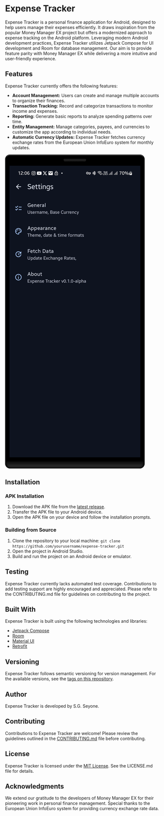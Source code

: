 # Expense Tracker

Expense Tracker is a personal finance application for Android, designed to help users manage their expenses efficiently. It draws inspiration from the popular Money Manager EX project but offers a modernized approach to expense tracking on the Android platform. Leveraging modern Android development practices, Expense Tracker utilizes Jetpack Compose for UI development and Room for database management. Our aim is to provide feature parity with Money Manager EX while delivering a more intuitive and user-friendly experience.

## Features

Expense Tracker currently offers the following features:

- **Account Management:** Users can create and manage multiple accounts to organize their finances.
- **Transaction Tracking:** Record and categorize transactions to monitor income and expenses.
- **Reporting:** Generate basic reports to analyze spending patterns over time.
- **Entity Management:** Manage categories, payees, and currencies to customize the app according to individual needs.
- **Automatic Currency Updates:** Expense Tracker fetches currency exchange rates from the European Union InfoEuro system for monthly updates.

![Settings](assets/Screenshot_20240212_120717.png)

## Installation

### APK Installation

1. Download the APK file from the [latest release](#).
2. Transfer the APK file to your Android device.
3. Open the APK file on your device and follow the installation prompts.

### Building from Source

1. Clone the repository to your local machine:
```git clone https://github.com/yourusername/expense-tracker.git```
2. Open the project in Android Studio.
3. Build and run the project on an Android device or emulator.

## Testing

Expense Tracker currently lacks automated test coverage. Contributions to add testing support are highly encouraged and appreciated. Please refer to the CONTRIBUTING.md file for guidelines on contributing to the project.

## Built With

Expense Tracker is built using the following technologies and libraries:

- [Jetpack Compose](https://developer.android.com/jetpack/compose)
- [Room](https://developer.android.com/jetpack/androidx/releases/room)
- [Material UI](https://material.io/components)
- [Retrofit](https://square.github.io/retrofit/)

## Versioning

Expense Tracker follows semantic versioning for version management. For the available versions, see the [tags on this repository](https://github.com/yourusername/expense-tracker/tags).

## Author

Expense Tracker is developed by S.G. Seyone.

## Contributing

Contributions to Expense Tracker are welcome! Please review the guidelines outlined in the [CONTRIBUTING.md](CONTRIBUTING.md) file before contributing.

## License

Expense Tracker is licensed under the [MIT License](LICENSE.md). See the LICENSE.md file for details.

## Acknowledgments

We extend our gratitude to the developers of Money Manager EX for their pioneering work in personal finance management. Special thanks to the European Union InfoEuro system for providing currency exchange rate data.
